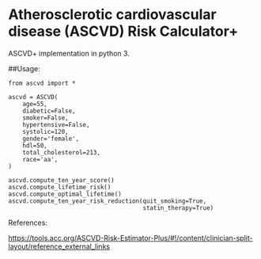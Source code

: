 

# Atherosclerotic cardiovascular disease (ASCVD) Risk Calculator+

ASCVD+ implementation in python 3.

##Usage:

 

    from ascvd import *
    
    ascvd = ASCVD(
        age=55,
        diabetic=False,
        smoker=False,
        hypertensive=False,
        systolic=120,
        gender='female',
        hdl=50,
        total_cholesterol=213,
        race='aa',
    )
    
    ascvd.compute_ten_year_score()
    ascvd.compute_lifetime_risk()
    ascvd.compute_optimal_lifetime()
    ascvd.compute_ten_year_risk_reduction(quit_smoking=True, 
                                          statin_therapy=True)
    

References:

https://tools.acc.org/ASCVD-Risk-Estimator-Plus/#!/content/clinician-split-layout/reference_external_links


